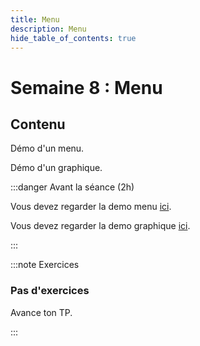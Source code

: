 ```yaml
---
title: Menu
description: Menu
hide_table_of_contents: true
---
```


# Semaine 8 : Menu

## Contenu

Démo d'un menu.

Démo d'un graphique.

:::danger Avant la séance (2h)

Vous devez regarder la demo menu [ici](https://github.com/departement-info-cem/3N5-Prog3/tree/main/code/DemoMenu).

Vous devez regarder la demo graphique [ici](https://github.com/departement-info-cem/3N5-Prog3/tree/main/code/DemoGraphique).

:::

:::note Exercices

### Pas d'exercices

Avance ton TP.

:::
